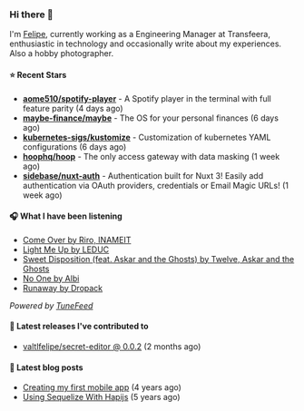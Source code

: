 ### Hi there 👋

I'm [Felipe](https://felipevm.com), currently working as a Engineering Manager at Transfeera, enthusiastic in technology and occasionally write about my experiences. Also a hobby photographer.

#### ⭐ Recent Stars
- **[aome510/spotify-player](https://github.com/aome510/spotify-player)** - A Spotify player in the terminal with full feature parity (4 days ago)
- **[maybe-finance/maybe](https://github.com/maybe-finance/maybe)** - The OS for your personal finances (6 days ago)
- **[kubernetes-sigs/kustomize](https://github.com/kubernetes-sigs/kustomize)** - Customization of kubernetes YAML configurations (6 days ago)
- **[hoophq/hoop](https://github.com/hoophq/hoop)** - The only access gateway with data masking (1 week ago)
- **[sidebase/nuxt-auth](https://github.com/sidebase/nuxt-auth)** - Authentication built for Nuxt 3! Easily add authentication via OAuth providers, credentials or Email Magic URLs! (1 week ago)

#### 🎧 What I have been listening
- [Come Over by Riro, INAMEIT](https://open.spotify.com/track/63uay5BwSvh1l2FiOSdQzk)
- [Light Me Up by LEDUC](https://open.spotify.com/track/50ivJe1Yunsa40sDf904IE)
- [Sweet Disposition (feat. Askar and the Ghosts) by Twelve, Askar and the Ghosts](https://open.spotify.com/track/6bXs3vBEQrnUEGxro4DbF3)
- [No One by Albi](https://open.spotify.com/track/1hnxbKYQjQVVEbR9nQO1S3)
- [Runaway by Dropack](https://open.spotify.com/track/261km2SozHdRBqGXxWE3ZN)

_Powered by [TuneFeed](https://tunefeed.app?ref=valtlfelipe-gh-profile)_ 

#### 🚀 Latest releases I've contributed to


- [valtlfelipe/secret-editor @ 0.0.2](https://github.com/valtlfelipe/secret-editor/releases/tag/0.0.2) (2 months ago)

#### 📄 Latest blog posts
- [Creating my first mobile app](https://felipevm.com/posts/creating-my-first-mobile-app/) (4 years ago)
- [Using Sequelize With Hapijs](https://felipevm.com/posts/using-sequelize-with-hapijs/) (5 years ago)
